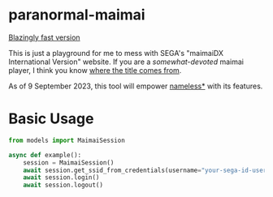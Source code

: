 # paranormal-maimai

[Blazingly fast version](https://github.com/team-nameless/crusty-maimai)

This is just a playground for me to mess with SEGA's "maimaiDX International Version" website. If you are a *somewhat-devoted* maimai player, I think you know [where the title comes from](https://www.youtube.com/watch?v=L_M599WSXlc).

As of 9 September 2023, this tool will empower [nameless*](https://github.com/nameless-on-discord/nameless) with its features.

# Basic Usage

```python
from models import MaimaiSession

async def example():
    session = MaimaiSession()
    await session.get_ssid_from_credentials(username="your-sega-id-username", password="your-sega-id-password")
    await session.login()
    await session.logout()
```
